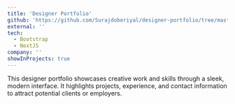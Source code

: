 ```yaml
---
title: 'Designer Portfolio'
github: 'https://github.com/Surajdoberiyal/designer-portfolio/tree/master'
external: ''
tech:
  - Bootstrap
  - NextJS
company: ''
showInProjects: true
---
```

This designer portfolio showcases creative work and skills through a sleek, modern interface. It highlights projects, experience, and contact information to attract potential clients or employers.